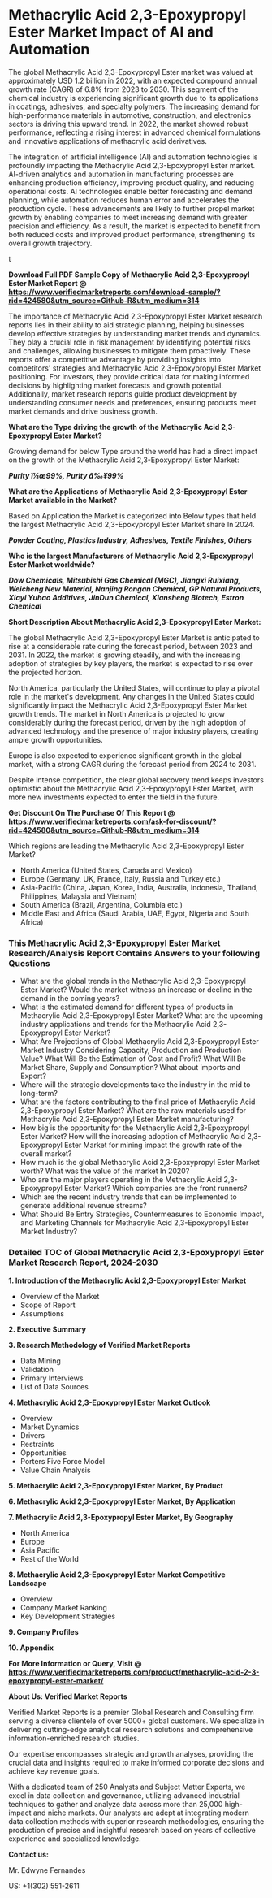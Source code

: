 <meta name="title" content="Global Methacrylic Acid 2,3-Epoxypropyl Ester Market Impact of AI and Automation"><meta name="description" content="The global Methacrylic Acid 2,3-Epoxypropyl Ester market was valued at approximately USD 1.2 billion in 2022, with an expected compound annual growth rate (CAGR) of 6."><meta name="title" content="Methacrylic Acid 2,3-Epoxypropyl Ester Market Size, Share, Scope, Trends, Growth, Opportunities, Analysis, Forecast"><h1>Methacrylic Acid 2,3-Epoxypropyl Ester Market Impact of AI and Automation</h1><p>The global Methacrylic Acid 2,3-Epoxypropyl Ester market was valued at approximately USD 1.2 billion in 2022, with an expected compound annual growth rate (CAGR) of 6.8% from 2023 to 2030. This segment of the chemical industry is experiencing significant growth due to its applications in coatings, adhesives, and specialty polymers. The increasing demand for high-performance materials in automotive, construction, and electronics sectors is driving this upward trend. In 2022, the market showed robust performance, reflecting a rising interest in advanced chemical formulations and innovative applications of methacrylic acid derivatives.</p><p>The integration of artificial intelligence (AI) and automation technologies is profoundly impacting the Methacrylic Acid 2,3-Epoxypropyl Ester market. AI-driven analytics and automation in manufacturing processes are enhancing production efficiency, improving product quality, and reducing operational costs. AI technologies enable better forecasting and demand planning, while automation reduces human error and accelerates the production cycle. These advancements are likely to further propel market growth by enabling companies to meet increasing demand with greater precision and efficiency. As a result, the market is expected to benefit from both reduced costs and improved product performance, strengthening its overall growth trajectory.</p>t</p><p id="" class=""><strong>Download Full PDF Sample Copy of Methacrylic Acid 2,3-Epoxypropyl Ester Market Report @ <a href="https://www.verifiedmarketreports.com/download-sample/?rid=424580&utm_source=Github-R&utm_medium=314" target="_blank">https://www.verifiedmarketreports.com/download-sample/?rid=424580&utm_source=Github-R&utm_medium=314</a></strong></p><p>The importance of&nbsp;Methacrylic Acid 2,3-Epoxypropyl Ester Market research reports lies in their ability to aid strategic planning, helping businesses develop effective strategies by understanding market trends and dynamics. They play a crucial role in risk management by identifying potential risks and challenges, allowing businesses to mitigate them proactively. These reports offer a competitive advantage by providing insights into competitors' strategies and Methacrylic Acid 2,3-Epoxypropyl Ester Market positioning. For investors, they provide critical data for making informed decisions by highlighting market forecasts and growth potential. Additionally, market research reports guide product development by understanding consumer needs and preferences, ensuring products meet market demands and drive business growth.</p><p><strong>What are the&nbsp;Type driving the growth of the Methacrylic Acid 2,3-Epoxypropyl Ester Market?</strong></p><p id="" class="">Growing demand for below Type around the world has had a direct impact on the growth of the Methacrylic Acid 2,3-Epoxypropyl Ester Market:</p><em><strong>Purity ï¼œ99%, Purity â‰¥99%</strong></em></p><strong>What are the&nbsp;Applications&nbsp;of Methacrylic Acid 2,3-Epoxypropyl Ester Market available in the Market?</strong></p><p id="" class="">Based on Application the Market is categorized into Below types that held the largest Methacrylic Acid 2,3-Epoxypropyl Ester Market share In 2024.</p><em><strong>Powder Coating, Plastics Industry, Adhesives, Textile Finishes, Others</strong></em></p><strong>Who is the largest Manufacturers of Methacrylic Acid 2,3-Epoxypropyl Ester Market worldwide?</strong></p><p><em><strong>Dow Chemicals, Mitsubishi Gas Chemical (MGC), Jiangxi Ruixiang, Weicheng New Material, Nanjing Rongan Chemical, GP Natural Products, Xiayi Yuhao Additives, JinDun Chemical, Xiansheng Biotech, Estron Chemical</strong></em></p><p id="" class=""><strong>Short Description About Methacrylic Acid 2,3-Epoxypropyl Ester Market:</strong></p><p>The global Methacrylic Acid 2,3-Epoxypropyl Ester Market is anticipated to rise at a considerable rate during the forecast period, between 2023 and 2031. In 2022, the market is growing steadily, and with the increasing adoption of strategies by key players, the market is expected to rise over the projected horizon.</p><p>North America, particularly the United States, will continue to play a pivotal role in the market's development. Any changes in the United States could significantly impact the Methacrylic Acid 2,3-Epoxypropyl Ester Market growth trends. The market in North America is projected to grow considerably during the forecast period, driven by the high adoption of advanced technology and the presence of major industry players, creating ample growth opportunities.</p><p>Europe is also expected to experience significant growth in the global market, with a strong CAGR during the forecast period from 2024 to 2031.</p><p>Despite intense competition, the clear global recovery trend keeps investors optimistic about the Methacrylic Acid 2,3-Epoxypropyl Ester Market, with more new investments expected to enter the field in the future.</p><p id="" class=""><strong>Get Discount On The Purchase Of This Report @ <a href="https://www.verifiedmarketreports.com/ask-for-discount/?rid=424580&utm_source=Github-R&utm_medium=314" target="_blank">https://www.verifiedmarketreports.com/ask-for-discount/?rid=424580&utm_source=Github-R&utm_medium=314</a></strong></p>Which regions are leading the Methacrylic Acid 2,3-Epoxypropyl Ester Market?</p><ul><li>North America (United States, Canada and Mexico)</li><li>Europe (Germany, UK, France, Italy, Russia and Turkey etc.)</li><li>Asia-Pacific (China, Japan, Korea, India, Australia, Indonesia, Thailand, Philippines, Malaysia and Vietnam)</li><li>South America (Brazil, Argentina, Columbia etc.)</li><li>Middle East and Africa (Saudi Arabia, UAE, Egypt, Nigeria and South Africa)</li></ul><h3 id="" class="">This Methacrylic Acid 2,3-Epoxypropyl Ester Market Research/Analysis Report Contains Answers to your following Questions</h3><ul><li>What are the global trends in the Methacrylic Acid 2,3-Epoxypropyl Ester Market? Would the market witness an increase or decline in the demand in the coming years?</li><li>What is the estimated demand for different types of products in Methacrylic Acid 2,3-Epoxypropyl Ester Market? What are the upcoming industry applications and trends for the Methacrylic Acid 2,3-Epoxypropyl Ester Market?</li><li>What Are Projections of Global Methacrylic Acid 2,3-Epoxypropyl Ester Market Industry Considering Capacity, Production and Production Value? What Will Be the Estimation of Cost and Profit? What Will Be Market Share, Supply and Consumption? What about imports and Export?</li><li>Where will the strategic developments take the industry in the mid to long-term?</li><li>What are the factors contributing to the final price of Methacrylic Acid 2,3-Epoxypropyl Ester Market? What are the raw materials used for Methacrylic Acid 2,3-Epoxypropyl Ester Market manufacturing?</li><li>How big is the opportunity for the Methacrylic Acid 2,3-Epoxypropyl Ester Market? How will the increasing adoption of Methacrylic Acid 2,3-Epoxypropyl Ester Market for mining impact the growth rate of the overall market?</li><li>How much is the global Methacrylic Acid 2,3-Epoxypropyl Ester Market worth? What was the value of the market In 2020?</li><li>Who are the major players operating in the Methacrylic Acid 2,3-Epoxypropyl Ester Market? Which companies are the front runners?</li><li>Which are the recent industry trends that can be implemented to generate additional revenue streams?</li><li>What Should Be Entry Strategies, Countermeasures to Economic Impact, and Marketing Channels for Methacrylic Acid 2,3-Epoxypropyl Ester Market Industry?</li></ul><h3 id="" class="">Detailed TOC of Global Methacrylic Acid 2,3-Epoxypropyl Ester Market Research Report, 2024-2030</h3><p id="" class=""><strong>1. Introduction of the Methacrylic Acid 2,3-Epoxypropyl Ester Market</strong></p><ul><li>Overview of the Market</li><li>Scope of Report</li><li>Assumptions</li></ul><p id="" class=""><strong>2. Executive Summary</strong></p><p id="" class=""><strong>3. Research Methodology of Verified Market Reports</strong></p><ul><li>Data Mining</li><li>Validation</li><li>Primary Interviews</li><li>List of Data Sources</li></ul><p id="" class=""><strong>4. Methacrylic Acid 2,3-Epoxypropyl Ester Market Outlook</strong></p><ul><li>Overview</li><li>Market Dynamics</li><li>Drivers</li><li>Restraints</li><li>Opportunities</li><li>Porters Five Force Model</li><li>Value Chain Analysis</li></ul><p id="" class=""><strong>5. Methacrylic Acid 2,3-Epoxypropyl Ester Market, By Product</strong></p><p id="" class=""><strong>6. Methacrylic Acid 2,3-Epoxypropyl Ester Market, By Application</strong></p><p id="" class=""><strong>7. Methacrylic Acid 2,3-Epoxypropyl Ester Market, By Geography</strong></p><ul><li>North America</li><li>Europe</li><li>Asia Pacific</li><li>Rest of the World</li></ul><p id="" class=""><strong>8. Methacrylic Acid 2,3-Epoxypropyl Ester Market Competitive Landscape</strong></p><ul><li>Overview</li><li>Company Market Ranking</li><li>Key Development Strategies</li></ul><p id="" class=""><strong>9. Company Profiles</strong></p><p id="" class=""><strong>10. Appendix</strong></p><p id="" class=""><strong>For More Information or Query, Visit @ <a href="https://www.verifiedmarketreports.com/product/methacrylic-acid-2-3-epoxypropyl-ester-market/" target="_blank">https://www.verifiedmarketreports.com/product/methacrylic-acid-2-3-epoxypropyl-ester-market/</a></strong></p><p id="" class=""><strong>About Us: Verified Market Reports</strong></p><p id="" class="">Verified Market Reports is a premier Global Research and Consulting firm serving a diverse clientele of over 5000+ global customers. We specialize in delivering cutting-edge analytical research solutions and comprehensive information-enriched research studies.</p><p id="" class="">Our expertise encompasses strategic and growth analyses, providing the crucial data and insights required to make informed corporate decisions and achieve key revenue goals.</p><p id="" class="">With a dedicated team of 250 Analysts and Subject Matter Experts, we excel in data collection and governance, utilizing advanced industrial techniques to gather and analyze data across more than 25,000 high-impact and niche markets. Our analysts are adept at integrating modern data collection methods with superior research methodologies, ensuring the production of precise and insightful research based on years of collective experience and specialized knowledge.</p><p id="" class=""><strong>Contact us:</strong></p><p id="" class="">Mr. Edwyne Fernandes</p><p id="" class="">US: +1(302) 551-2611</p>